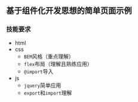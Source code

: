 ## 基于组件化开发思想的简单页面示例

### 技能要求

+ html
+ css
  - `BEM`风格（重点理解）
  - `flex`布局（理解且熟练应用）
  - `@import`导入
+ js
  - `jquery`简单应用
  - `export`和`import`理解